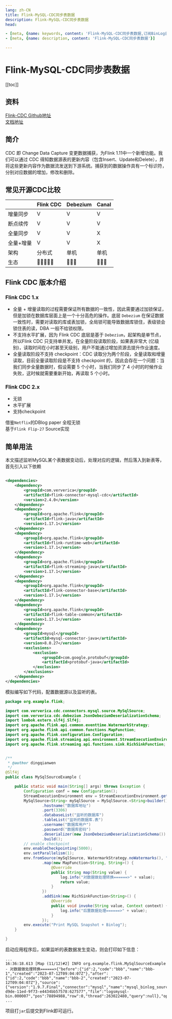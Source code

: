 ```yaml
---
lang: zh-CN  
title: Flink-MySQL-CDC同步表数据        
description: Flink-MySQL-CDC同步表数据  
head:

- [meta, {name: keywords, content: 'Flink-MySQL-CDC同步表数据,订阅BinLog日志'}]
- [meta, {name: description, content: 'Flink-MySQL-CDC同步表数据'}]

---
```


# Flink-MySQL-CDC同步表数据

[[toc]]

## 资料

[Flink-CDC Github地址](https://github.com/ververica/flink-cdc-connectors)  
[文档地址](https://ververica.github.io/flink-cdc-connectors/master/)

## 简介

CDC 即 Change Data Capture
变更数据捕获，为Flink 1.11中一个新增功能。我们可以通过 CDC 得知数据源表的更新内容（包含Insert、Update和Delete），并将这些更新内容作为数据流发送到下游系统。捕获到的数据操作具有一个标识符，分别对应数据的增加，修改和删除。

## 常见开源CDC比较

||Flink CDC|Debezium|Canal|  
|-|-|-|-|  
|增量同步|V|V|V|
|断点续传|V|V|V|
|全量同步|V|V|X|
|全量+增量|V|V|X|
|架构|分布式|单机|单机|
|生态|🌟🌟🌟🌟🌟|🌟🌟🌟|🌟🌟🌟|

## Flink CDC 版本介绍

### Flink CDC 1.x  

- 全量 + 增量读取的过程需要保证所有数据的一致性，因此需要通过加锁保证，但是加锁在数据库层面上是一个十分高危的操作。底层 `Debezium` 在保证数据一致性时，需要对读取的库或表加锁，全局锁可能导致数据库锁住，表级锁会锁住表的读，DBA 一般不给锁权限。
- 不支持水平扩展，因为 Flink CDC 底层是基于 `Debezium`，起架构是单节点，所以Flink CDC 只支持单并发。在全量阶段读取阶段，如果表非常大 (亿级别)，读取时间在小时甚至天级别，用户不能通过增加资源去提升作业速度。
- 全量读取阶段不支持 checkpoint：CDC 读取分为两个阶段，全量读取和增量读取，目前全量读取阶段是不支持 checkpoint 的，因此会存在一个问题：当我们同步全量数据时，假设需要 5 个小时，当我们同步了 4 小时的时候作业失败，这时候就需要重新开始，再读取 5 个小时。

###  Flink CDC 2.x

- 无锁
- 水平扩展
- 支持checkpoint

借鉴`Netflix`的DBlog paper 全程无锁  
基于`Flink Flip-27` Source实现


## 简单用法

本文描述监听MySQL某个表数据变动后，处理对应的逻辑，然后落入到新表等，首先引入以下依赖

```xml

<dependencies>
    <dependency>
        <groupId>com.ververica</groupId>
        <artifactId>flink-connector-mysql-cdc</artifactId>
        <version>2.4.0</version>
    </dependency>
    <dependency>
        <groupId>org.apache.flink</groupId>
        <artifactId>flink-java</artifactId>
        <version>1.17.1</version>
    </dependency>
    <dependency>
        <groupId>org.apache.flink</groupId>
        <artifactId>flink-runtime-web</artifactId>
        <version>1.17.1</version>
    </dependency>
    <dependency>
        <groupId>org.apache.flink</groupId>
        <artifactId>flink-streaming-java</artifactId>
        <version>1.17.1</version>
    </dependency>
    <dependency>
        <groupId>org.apache.flink</groupId>
        <artifactId>flink-connector-base</artifactId>
        <version>1.17.1</version>
    </dependency>
    <dependency>
        <groupId>org.apache.flink</groupId>
        <artifactId>flink-table-common</artifactId>
        <version>1.17.1</version>
    </dependency>
    <dependency>
        <groupId>mysql</groupId>
        <artifactId>mysql-connector-java</artifactId>
        <version>8.0.27</version>
        <exclusions>
            <exclusion>
                <groupId>com.google.protobuf</groupId>
                <artifactId>protobuf-java</artifactId>
            </exclusion>
        </exclusions>
    </dependency>
</dependencies>
```

模拟编写如下代码，配置数据源以及监听的表。

```java
package org.example.flink;

import com.ververica.cdc.connectors.mysql.source.MySqlSource;
import com.ververica.cdc.debezium.JsonDebeziumDeserializationSchema;
import lombok.extern.slf4j.Slf4j;
import org.apache.flink.api.common.eventtime.WatermarkStrategy;
import org.apache.flink.api.common.functions.MapFunction;
import org.apache.flink.configuration.Configuration;
import org.apache.flink.streaming.api.environment.StreamExecutionEnvironment;
import org.apache.flink.streaming.api.functions.sink.RichSinkFunction;


/**
 * @author dingqianwen
 */
@Slf4j
public class MySqlSourceExample {

    public static void main(String[] args) throws Exception {
        Configuration conf = new Configuration();
        StreamExecutionEnvironment env = StreamExecutionEnvironment.getExecutionEnvironment(conf);
        MySqlSource<String> mySqlSource = MySqlSource.<String>builder()
                .hostname("数据库地址")
                .port(3306)
                .databaseList("监听的数据库")
                .tableList("监听的数据库.表")
                .username("数据库用户")
                .password("数据库密码")
                .deserializer(new JsonDebeziumDeserializationSchema())
                .build();
        // enable checkpoint
        env.enableCheckpointing(5000);
        env.setParallelism(1);
        env.fromSource(mySqlSource, WatermarkStrategy.noWatermarks(), "MySQL Source")
                .map(new MapFunction<String, String>() {
                    @Override
                    public String map(String value) {
                        log.info("对数据做处理转换======>" + value);
                        return value;
                    }
                })
                .addSink(new RichSinkFunction<String>() {
                    @Override
                    public void invoke(String value, Context context) {
                        log.info("后置数据处理======>" + value);
                    }
                });
        env.execute("Print MySQL Snapshot + Binlog");
    }

}
```

启动应用程序后，如果监听的表数据发生变动，则会打印如下信息：

```text
...
16:36:18.613 [Map (11/12)#2] INFO org.example.flink.MySqlSourceExample - 对数据做处理转换======>{"before":{"id":2,"code":"bbb","name":"bbb-1","created":"2023-07-12T09:04:07Z"},"after":{"id":2,"code":"bbb","name":"bbb-2","created":"2023-07-12T09:04:07Z"},"source":{"version":"1.9.7.Final","connector":"mysql","name":"mysql_binlog_source","ts_ms":1689323705000,"snapshot":"false","db":"test","sequence":null,"table":"user","server_id":3306,"gtid":"b01993bc-d9de-11ed-9f73-e4434bb57578:627577","file":"logsmysql-bin.000007","pos":78894988,"row":0,"thread":263022480,"query":null},"op":"u","ts_ms":1689323705736,"transaction":null}
...
```

项目打`jar`后提交到Flink即可运行。


<Comment></Comment>

